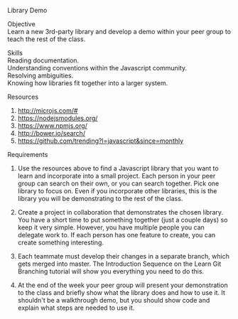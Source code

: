 Library Demo


Objective  
Learn a new 3rd-party library and develop a demo within your peer group to teach the rest of the class.

Skills  
Reading documentation.  
Understanding conventions within the Javascript community.  
Resolving ambiguities.  
Knowing how libraries fit together into a larger system.  


Resources

1) http://microjs.com/#  
2) https://nodejsmodules.org/  
3) https://www.npmjs.org/  
4) http://bower.io/search/  
5) https://github.com/trending?l=javascript&since=monthly  


Requirements

1) Use the resources above to find a Javascript library that you want to learn and incorporate into a small project. Each person in your peer group can search on their own, or you can search together. Pick one library to focus on. Even if you incorporate other libraries, this is the library you will be demonstrating to the rest of the class.

2) Create a project in collaboration that demonstrates the chosen library. You have a short time to put something together (just a couple days) so keep it very simple. However, you have multiple people you can delegate work to. If each person has one feature to create, you can create something interesting.

3) Each teammate must develop their changes in a separate branch, which gets merged into master. The Introduction Sequence on the Learn Git Branching tutorial will show you everything you need to do this.

4) At the end of the week your peer group will present your demonstration to the class and briefly show what the library does and how to use it. It shouldn't be a walkthrough demo, but you should show code and explain what steps are needed to use it.
